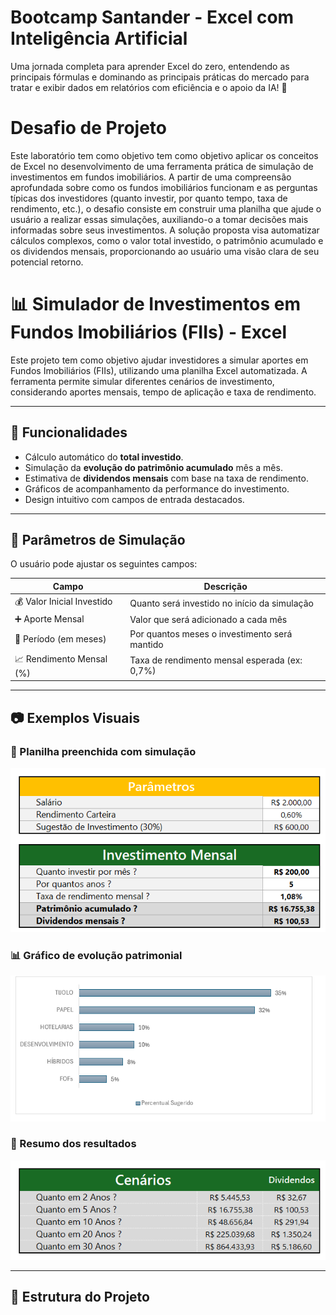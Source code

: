 # Bootcamp Santander - Excel com Inteligência Artificial

Uma jornada completa para aprender Excel do zero, entendendo as principais fórmulas e dominando as principais práticas do mercado para tratar e exibir dados em relatórios com eficiência e o apoio da IA! 🚀 

# Desafio de Projeto

Este laboratório tem como objetivo tem como objetivo aplicar os conceitos de Excel no desenvolvimento de uma ferramenta prática de simulação de investimentos em fundos imobiliários. A partir de uma compreensão aprofundada sobre como os fundos imobiliários funcionam e as perguntas típicas dos investidores (quanto investir, por quanto tempo, taxa de rendimento, etc.), o desafio consiste em construir uma planilha que ajude o usuário a realizar essas simulações, auxiliando-o a tomar decisões mais informadas sobre seus investimentos. A solução proposta visa automatizar cálculos complexos, como o valor total investido, o patrimônio acumulado e os dividendos mensais, proporcionando ao usuário uma visão clara de seu potencial retorno.

# 📊 Simulador de Investimentos em Fundos Imobiliários (FIIs) - Excel

Este projeto tem como objetivo ajudar investidores a simular aportes em Fundos Imobiliários (FIIs), utilizando uma planilha Excel automatizada. A ferramenta permite simular diferentes cenários de investimento, considerando aportes mensais, tempo de aplicação e taxa de rendimento.

---

## 🚀 Funcionalidades

- Cálculo automático do **total investido**.
- Simulação da **evolução do patrimônio acumulado** mês a mês.
- Estimativa de **dividendos mensais** com base na taxa de rendimento.
- Gráficos de acompanhamento da performance do investimento.
- Design intuitivo com campos de entrada destacados.

---

## 🧮 Parâmetros de Simulação

O usuário pode ajustar os seguintes campos:

| Campo                      | Descrição                                              |
|---------------------------|--------------------------------------------------------|
| 💰 Valor Inicial Investido | Quanto será investido no início da simulação           |
| ➕ Aporte Mensal           | Valor que será adicionado a cada mês                   |
| 📅 Período (em meses)     | Por quantos meses o investimento será mantido          |
| 📈 Rendimento Mensal (%)  | Taxa de rendimento mensal esperada (ex: 0,7%)          |

---

## 📷 Exemplos Visuais

### 🧾 Planilha preenchida com simulação
![Simulação preenchida](./imagens/simulacao-preenchida.png)

### 📊 Gráfico de evolução patrimonial
![Evolução do Patrimônio](./imagens/grafico-evolucao-patrimonio.png)

### 📑 Resumo dos resultados
![Resumo dos resultados](./imagens/resumo-resultados.png)

---

## 📂 Estrutura do Projeto

